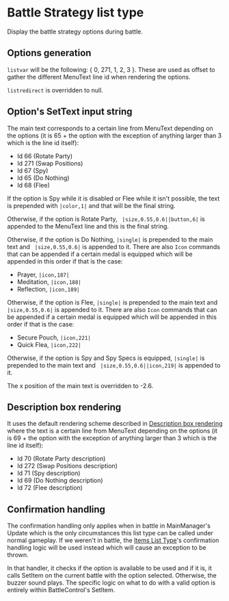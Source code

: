 # Battle Strategy list type

Display the battle strategy options during battle.

## Options generation

`listvar` will be the following: { 0, 271, 1, 2, 3 }. These are used as offset to gather the different MenuText line id when rendering the options.

`listredirect` is overridden to null.

## Option's SetText input string

The main text corresponds to a certain line from MenuText depending on the options (it is 65 + the option with the exception of anything larger than 3 which is the line id itself):

* Id 66 (Rotate Party)
* Id 271 (Swap Positions)
* Id 67 (Spy)
* Id 65 (Do Nothing)
* Id 68 (Flee)

If the option is Spy while it is disabled or Flee while it isn't possible, the text is prepended with `|color,1|` and that will be the final string.

Otherwise, if the option is Rotate Party, ` |size,0.55,0.6||button,6|` is appended to the MenuText line and this is the final string.

Otherwise, if the option is Do Nothing, `|single|` is prepended to the main text and ` |size,0.55,0.6|` is appended to it. There are also `Icon` commands that can be appended if a certain medal is equipped which will be appended in this order if that is the case:

* Prayer, `|icon,187|`
* Meditation, `|icon,188|`
* Reflection, `|icon,189|`

Otherwise, if the option is Flee, `|single|` is prepended to the main text and ` |size,0.55,0.6|` is appended to it. There are also `Icon` commands that can be appended if a certain medal is equipped which will be appended in this order if that is the case:

* Secure Pouch, `|icon,221|`
* Quick Flea, `|icon,222|`

Otherwise, if the option is Spy and Spy Specs is equipped, `|single|` is prepended to the main text and ` |size,0.55,0.6||icon,219|` is appended to it. 

The x position of the main text is overridden to -2.6.

## Description box rendering

It uses the default rendering scheme described in [Description box rendering](../ShowItemList%20Life%20Cycle/Description%20box%20rendering.md) where the text is a certain line from MenuText depending on the options (it is 69 + the option with the exception of anything larger than 3 which is the line id itself):

* Id 70 (Rotate Party description)
* Id 272 (Swap Positions description)
* Id 71 (Spy description)
* Id 69 (Do Nothing description)
* Id 72 (Flee description)

## Confirmation handling

The confirmation handling only applies when in battle in MainManager's Update which is the only circumstances this list type can be called under normal gameplay. If we weren't in battle, the [Items List Type](Items%20List%20Type.md)'s confirmation handling logic will be used instead which will cause an exception to be thrown.

In that handler, it checks if the option is available to be used and if it is, it calls SetItem on the current battle with the option selected. Otherwise, the buzzer sound plays. The specific logic on what to do with a valid option is entirely within BattleControl's SetItem.

